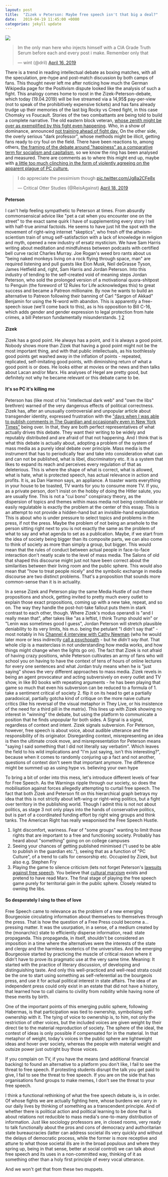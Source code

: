 ```yaml
---
layout: post
title:  "Zizek v Peterson: Maybe free speech isn't that big a deal?"
date:   2019-04-19 11:45:00 +0000
categories: jekyll update
---
```


![](https://i.imgur.com/1mwES39.jpg)

<blockquote class="twitter-tweet" data-lang="en"><p lang="en" dir="ltr">Im the only man here who injects himself with a CIA Grade Truth Serum before each and every post i make. Remember only that</p>&mdash; wint (@dril) <a href="https://twitter.com/dril/status/1118060586682576898?ref_src=twsrc%5Etfw">April 16, 2019</a></blockquote>
<script async src="https://platform.twitter.com/widgets.js" charset="utf-8"></script>


There is a trend in reading intellectual debate as boxing matches, with all the speculation, pre-hype and post-match discussion by both camps of fans. This thought never left me after noticing how much the German Wikipedia page for the Positivism dispute looked like the analysis of such a fight.
This analogy comes home to roost in the Zizek-Peterson-debate, which today (19.04.2019) will be live streamed via a 14,95$ pay-per-view (not to speak of the prohibitively expensive tickets) and has fans already trudge up their memories of the last big Rocky vs Creed fight, in this case Chomsky vs Foucault.
Stories of the two combattants are being told to build a complete narrative. The old eastern block veteran, [whose zenith might be over as exemplified by this fight even happening](https://www.thestranger.com/slog/2019/03/05/39369540/nothing-is-a-greater-waste-of-time-than-the-planned-debate-between-jordan-peterson-and-slavoj-zizek). Who, in a show of dominance, announced [not training ahead of fight day.](https://www.thestar.com/opinion/star-columnists/2019/04/17/heres-how-slavoj-zizek-should-prepare-for-debate-of-the-century-with-jordan-peterson.html) On the other side, the overly serious "dark professor", whose methods might be illicit, getting fans ready to cry foul on the field.
There have been reactions to, among others, [the framing of the debate around "happiness" as a comparative term for socialism and capitalism](https://www.youtube.com/watch?v=1ltTQNNsZ4o), so we know the ring has been analysed and measured. There are comments as to where this might end up, maybe with [a little too much clinching in the form of violently agreeing on the apparent plague of PC culture.](https://www.thestar.com/opinion/star-columnists/2019/04/17/heres-how-slavoj-zizek-should-prepare-for-debate-of-the-century-with-jordan-peterson.html)

<blockquote class="twitter-tweet" data-conversation="none" data-lang="en"><p lang="en" dir="ltr">I do appreciate the pessimism though <a href="https://t.co/Jg8a2CFe8x">pic.twitter.com/Jg8a2CFe8x</a></p>&mdash; Critical Otter Studies (@ReisAgainst) <a href="https://twitter.com/ReisAgainst/status/1118893219104874496?ref_src=twsrc%5Etfw">April 18, 2019</a></blockquote>
<script async src="https://platform.twitter.com/widgets.js" charset="utf-8"></script>

#### Peterson

I can't help feeling sympathetic to Peterson at times. From absurdly commonsensical advice like "pet a cat when you encounter one on the street" to the exact same quirk I have of supplementing every story I tell with half-true animal factoids.
He seems to have just hit the spot with the movement of right-wing internet "skeptics", who fresh off the atheism-scientism train of smug self-satisfaction with a lack of knowledge in religion and myth, opened a new industry of ersatz mysticism. We have Sam Harris writing about meditation and mindfulness between podcasts with certified bell curve racist Charles Murray. Joe Rogan's weed bro rants about us "being naked monkeys living on a rock flying through space, man" are required listening and pull guests like Elon Musk, Neil deGrasse Tyson, James Hetfield and, right, Sam Harris and Jordan Peterson.
Into this industry of tending to the self-created void of meaning steps Jordan Peterson, who sold the prolonged version of a motivational quora-shitpost to Penguin (the foreword of 12 Rules for Life acknowledges this) to great success and became a Patreon millionaire. By now he wants to build an alternative to Patreon following their banning of Carl "Sargon of Akkad" Benjamin for using the N-word with abandon. This is apparently a free-speech issue (we'll come back to this), as is his opposition to Bill C-16, which adds gender and gender expression to legal protection from hate crimes, a bill Peterson fundamentally misunderstands. [1](https://torontoist.com/2016/12/are-jordan-petersons-claims-about-bill-c-16-correct/) [2](https://medium.com/s/story/a-field-guide-to-jordan-petersons-political-arguments-312153eac99a)


#### Zizek

Zizek has a good point. He always has a point, and it is always a good point. Nobody shows more than Zizek that having a good point might not be the most important thing, and with that public intellectuals, as his toothlessly good points get washed away in the inflation of points - repeated, replicated, self-imitating good points, with diminishing return of what a good point is or does. He looks either at movies or the news and then talks about Lacan and/or Marx. His analyses of Hegel are pretty good, but definitely not why he became relevant or this debate came to be.

#### It's so PC it's killing me

Peterson has (like most of his "intellectual dark web" and "own the libs" brethren) warned of the very dangerous effects of political correctness. Zizek has, after an unusually controversial and unpopular article about transgender identity, expressed frustration with the ["days when I was able to publish comments in The Guardian and occasionally even in New York Times"](https://thephilosophicalsalon.com/a-reply-to-my-critics-concerning-an-engagement-with-jordan-peterson/#_edn1) being over. In that, they are both perfect representatives of what actually drives this debate. They want their writing to be widely and reputably distributed and are afraid of that not happening. And I think that is what this debate is actually about, adopting a problem of the system of mass media as a purely ideal debate over principle. Mass media is the instrument that has to periodically fear and take into consideration what can and can not be published, what is libel, discriminatory etc. It is a system that likes to expand its reach and perceives every regulation of that as deleterious. This is where the shape of what is correct, what is allowed, what is hate, what is protected speech, has actual relevance in action and profits. It is, as Dan Harmon says, an appliance. A toaster wants everything in your house to be toasted, TV wants for you to consume more TV. If you, as a private person, don't insist on the hobby of doing the Hitler salute, you are usually fine.
This is not a "cui bono" conspiracy theory, as the dispersion of topics and themes within mass media not being controllable or easily regulatable is exactly the problem at the center of this essay. This is an attempt to not provide a hidden-hand but an invisible-hand explanation. This is about who is under pressure to select topics and problems in the press, if not the press.
Maybe the problem of not being an arsehole to the person sitting right next to you is not exactly the same as the problem of what to say and what agenda to set as a publication. Maybe, if we start from the idea of society being bigger than its composite parts, we can also come to think of society as more than simply a group, but bigger. This would mean that the rules of conduct between actual people in face-to-face interaction don't neatly scale to the level of mass media. The Salons of old that shaped this discourse might just not have been correct about the similarities between their living room and the public sphere. This would also mean that "how to treat people nicely" and the symbolic exchange in media discourse are two distinct problems. That's a proposition that sounds more common-sense than it is in actuality.

In a sense Zizek and Peterson play the same Media Hustle of out-there propositions and shock, getting invited to pretty much every outlet to explain those exact propositions, coming up with a new take, repeat, and so on. The way they handle the post-hot-take fallout puts them in stark contrast to each other, though. Where Zizek's modus operandi is "and I really mean that", after takes like "as a leftist, I think Trump should win" or "Lenin was sometimes good I guess", Jordan Peterson will stretch plausible deniability to its very limits, his m.o. being the petulant "I didn't say that" - most notably in his [Channel 4 interview with Cathy Newman](https://www.youtube.com/watch?v=aMcjxSThD54) (who he would later more or less indirectly [call a psychopath](https://www.youtube.com/watch?v=XyVuxTIxHzY) - but he *didn't say that*. That whole clip is a masterclass in not understanding how media works, and how things might change when the lights go on). The fact that Zizek is not afraid of having crazy positions, while Peterson cultivates an army of fans who will school you on having to have the context of tens of hours of online lectures for every one sentences and what Jordan truly means when he is "just saying" shows the very different approaches to mass media. Zizek revels in being an agent provocateur and acting subversively on every outlet and TV show, in like 80 books with repeating arguments - he has been playing that game so much that even his subversion can be reduced to a formula of 1. take a sentiment critical of society 2. flip it on its head to get a partially paradoxical, partially gotcha kind of critique on the more naive culture critics (like his reversal of the visual metaphor in They Live, or his insistence of the need for a third pill in the matrix). This lines up with Zizek showing no interest in "winning" the debate, but using the platform to communicate a position that he finds unpopular for both sides. A Signal is a signal, regardless of context and intent. Zizek signals subversion.
For Peterson, however, free speech is about voice, about audible utterance and the responsibility of its originator. Disregarding context, misrepresenting an idea is then the ultimate crook move, and misrepresentation for Peterson means "saying I said something that I did not literally say verbatim". Which leaves the field to his wild implications and "I'm just saying, isn't this interesting?", because when it comes to randomly conjuring up a fact and not another, questions of context don't seem that important anymore. The difference might be summed up as using hype vs. believing your own hype

To bring a bit of order into this mess, let's introduce different levels of fear for Free Speech. As the Warnings ripple through our society, so does the mobilisation against forces allegedly attempting to curtail free speech. The fact that both Zizek and Peterson fit on this hierarchical graph betrays my idea that this is not strictly about left-wing or right-wing politics, but a fight over territory in the publishing world. Though I admit this is not not about politics, as stage 3 not only plays into the hands of conservative politics, but is part of a coordinated funding effort by right wing groups and think tanks. The American Right has really weaponised the Free Speech Hustle.

1. light discomfort, wariness. Fear of "some groups" wanting to limit those rights that are important to a free and functioning society. Probably has heard about "something" going on on college campuses
2. Seeing your chances of getting published minimised ("I used to be able to publish in the guardian etc."), seeing that as a function of "PC Culture", of a trend to calls for censorship etc. Occupied by Zizek, but also e.g. Stephen Fry
3. Playing the game to silence criticism (lets not forget Peterson's [lawsuits against free speech](https://www.therecord.com/news-story/8894891-jordan-peterson-doubles-down-on-laurier-lawsuit/). You believe that [cultural marxism](https://en.wikipedia.org/wiki/Frankfurt_School#Cultural_Marxism_conspiracy_theory) exists and pretend to have read Marx. The final stage of playing the free speech game purely for territorial gain in the public sphere. Closely related to owning the libs.

#### So desperately I sing to thee of love

Free Speech came to relevance as the problem of a new emerging Bourgeoisie circulating information about themselves to themselves through the press. That is how the question of a Free Press could become a... pressing matter. It was the usurpation, in a sense, of a medium created by the (monarchic) state to efficiently disperse information, read: state propaganda. This propaganda, in itself, shouldn't be considered an imposition in a time where the alternatives were the interests of the state and clergy and the harmless esoterics of the universities. And the emerging Bourgeoisie started by practicing the muscle of critical reason where it didn't have to prove its pragmatic use at the very same time. Meaning: It started with the practice of literary discussion, of developing and distinguishing taste. And only this well-practiced and well-read strata could be the one to start using something as self-referential as the bourgeois press, and use it for actual political interest in state affairs. The idea of an independent press could only exist in an estate that did not have a history, that learned how to call claims to civility from nobility while having none of these merits by birth.

One of the important points of this emerging public sphere, following Habermas, is that participation was tied to ownership, symbolising self-ownership with it. The tying of voice to ownership is, to him, not only the restriction of other voices, but the included voices are given weight by their direct tie to the material reproduction of society. The sphere of the ideal, the contest of ideas is only possible if compensated for in the material. In that metaphor of weight, today's voices in the public sphere are lightweight ideas and hover over society, whereas the people with material weight and outsize power just outright buy those voices.

If you complain on TV, if you have the means (and additional financial backing) to found an alternative to a platform you don't like, I fail to see the threat to free speech. If protesting students disrupt the talk you get paid to give, I fail to see the threat to free speech. If you are on the side that has organisations fund groups to make memes, I don't see the threat to your free speech.

I think a functional rethinking of what the free speech debate is, is in order. Of whose fights we are actually fighting here, whose burdens we carry in our daily lives by thinking of something as a transcendent principle. And of whether there is political action and political learning to be done that is about relations not reducible to mass media's one-to-many distribution of information.
Just like sociology professors are, in closed rooms, very ready to talk functionally about the pros and cons of democracy and authoritarian state bureaucracies (latter can address societal ills very quickly and without the delays of democratic process, while the former is more receptive and attune to what those societal ills are in the broad populous and where they spring up, being in that sense, better at social control) we can talk about free speech and its uses in a non-committed way, thinking of it as something other than a holy first principle of every vocal utterance.

And we won't get that from these two muppets.
